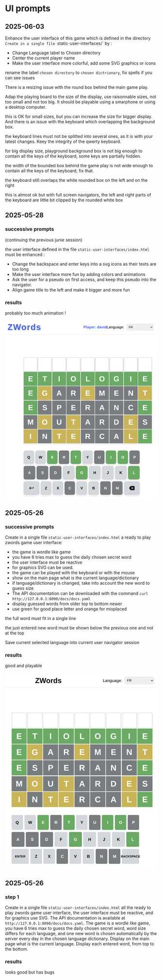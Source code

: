 # UI prompts

## 2025-06-03

Enhance the user interface of this game which is defined in the directory `Create in a single file `static-user-interfaces/` by :
- Change Language label to Chosen directory
- Center the current player name
- Make the user interface more colorful, add some SVG graphics or icons

rename the label `chosen directory` to `chosen dictrionary`, fix spells if you can see issues

There is a resizing issue with the round box behind the main game play.

Adap the playing board to the size of the display, use raisonnable sizes, not too small and not too big. It should be playable using a smarphone or using a desktop computer.

this is OK for small sizes, but you can increase the size for bigger display. And there is an issue with the keyboard which overlapping the background box.

the keyboard lines must not be splitted into several ones, as it is with your latest changes. Keey the integrity of the qwerty keyboard.

for big display size, playground background box is not big enough to contain all the keys of the keyboard, some keys are partially hidden.

the width of the bounded box behind the game play is not wide enough to contain all the keys of the keyboard, fix that.

the keyboard still overlaps the white rounded box on the left and on the right

this is almost ok but with full screen navigators, the left and right parts of the keyboard are little bit clipped by the rounded white box


## 2025-05-28

### successive prompts

(continuing the previous junie session)

the user interface defined in the file `static-user-interfaces/index.html` must be enhanced :
- Change the backspace and enter keys into a svg icons as their texts are too long
- Make the user interface more fun by adding colors and animations
- Ask the user for a pseudo on first access, and keep this pseudo into the navigator.
- Align game title to the left and make it bigger and more fun

### results
probably too much animation !

![](2025-05-28.png)

## 2025-05-26

### successive prompts
Create in a single file `static-user-interfaces/index.html` a ready to play 
zwords game user interface:
- the game is wordle like game
- you have 6 tries max to guess the daily chosen secret word
- the user interface must be reactive
- for graphics SVG can be used.
- the game can be played with the keyboard or with the mouse
- show on the main page what is the current language/dictionary
- if language/dictionary is changed, take into account the new word to guess size
- The API documentation can be downloaded with the command `curl http://127.0.0.1:8090/docs/docs.yaml`
- display guessed words from older top to bottom newer
- use green for good place letter and orange for misplaced

the full word must fit in a single line 

the just entered new word must be shown below the previous one and not at the top

Save current selected language into current user navigator session

### results

good and playable

![](2025-05-26.png)


## 2025-05-26

### step 1
Create in a single file `static-user-interfaces/index.html` all the ready to play zwords game user interface, the user interface must be reactive, and for graphics use SVG. The API documentation is available at `http://127.0.0.1:8090/docs/docs.yaml`. The game is a wordle like game, you have 6 tries max to guess the daily chosen secret word, word size differs for each language, and one new word is chosen automatically by the server every day in the chosen language dictionary. Display on the main page what is the current language. Display each entered word, from top to the bottom.

### results

looks good but has bugs

